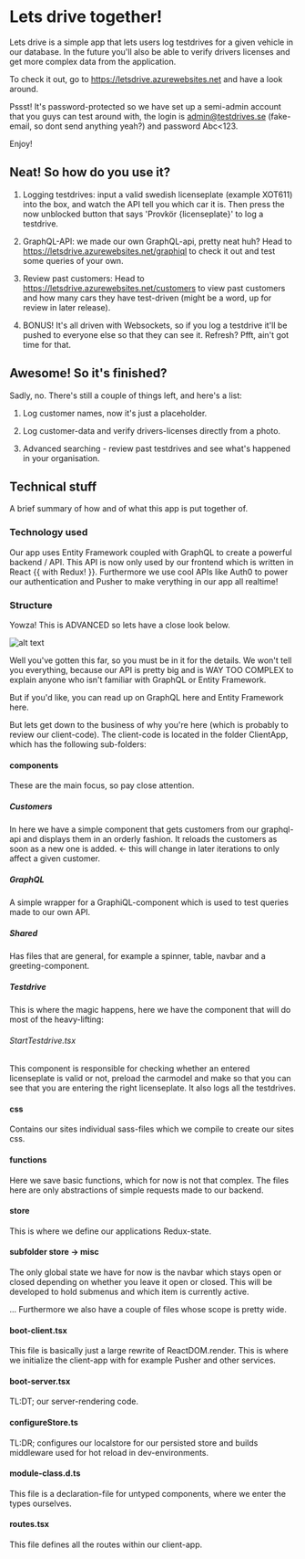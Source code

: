 # Lets drive together!
Lets drive is a simple app that lets users log testdrives for a given vehicle in our database. In the future you'll also be able to verify drivers licenses and get more complex data from the application.

To check it out, go to https://letsdrive.azurewebsites.net and have a look around.

Pssst! It's password-protected so we have set up a semi-admin account that you guys can test around with, the login is admin@testdrives.se (fake-email, so dont send anything yeah?) and password Abc<123.

Enjoy! 

## Neat! So how do you use it?

1. Logging testdrives: input a valid swedish licenseplate (example XOT611) into the box, and watch the API tell you which car it is. Then press the now unblocked button that says 'Provkör {licenseplate}' to log a testdrive.

2. GraphQL-API: we made our own GraphQL-api, pretty neat huh? Head to https://letsdrive.azurewebsites.net/graphiql to check it out and test some queries of your own.

3. Review past customers: Head to https://letsdrive.azurewebsites.net/customers to view past customers and how many cars they have test-driven (might be a word, up for review in later release).

4. BONUS! It's all driven with Websockets, so if you log a testdrive it'll be pushed to everyone else so that they can see it. Refresh? Pfft, ain't got time for that.

## Awesome! So it's finished?
Sadly, no. There's still a couple of things left, and here's a list:

1. Log customer names, now it's just a placeholder.

2. Log customer-data and verify drivers-licenses directly from a photo.

3. Advanced searching - review past testdrives and see what's happened in your organisation.

## Technical stuff
A brief summary of how and of what this app is put together of.

### Technology used
Our app uses Entity Framework coupled with GraphQL to create a powerful backend / API. This API is now only used by our frontend which is written in React {{ with Redux! }}. Furthermore we use cool APIs like Auth0 to power our authentication and Pusher to make verything in our app all realtime!

### Structure
Yowza! This is ADVANCED so lets have a close look below.

![alt text](http://i0.kym-cdn.com/photos/images/original/001/151/543/119.jpg)

Well you've gotten this far, so you must be in it for the details. We won't tell you everything, because our API is pretty big and is WAY TOO COMPLEX to explain anyone who isn't familiar with GraphQL or Entity Framework.

But if you'd like, you can read up on GraphQL here and Entity Framework here.

But lets get down to the business of why you're here (which is probably to review our client-code). The client-code is located in the folder ClientApp, which has the following sub-folders:

#### components
These are the main focus, so pay close attention.

##### Customers
In here we have a simple component that gets customers from our graphql-api and displays them in an orderly fashion. It reloads the customers as soon as a new one is added. <- this will change in later iterations to only affect a given customer.

##### GraphQL
A simple wrapper for a GraphiQL-component which is used to test queries made to our own API.

##### Shared
Has files that are general, for example a spinner, table, navbar and a greeting-component.

##### Testdrive
This is where the magic happens, here we have the component that will do most of the heavy-lifting:

###### StartTestdrive.tsx
This component is responsible for checking whether an entered licenseplate is valid or not, preload the carmodel and make so that you can see that you are entering the right licenseplate. It also logs all the testdrives.

#### css
Contains our sites individual sass-files which we compile to create our sites css.

#### functions
Here we save basic functions, which for now is not that complex. The files here are only abstractions of simple requests made to our backend.

#### store
This is where we define our applications Redux-state.

#### subfolder store -> misc
The only global state we have for now is the navbar which stays open or closed depending on whether you leave it open or closed. This will be developed to hold submenus and which item is currently active.

... Furthermore we also have a couple of files whose scope is pretty wide.

#### boot-client.tsx
This file is basically just a large rewrite of ReactDOM.render. This is where we initialize the client-app with for example Pusher and other services.

#### boot-server.tsx
TL:DT; our server-rendering code.

#### configureStore.ts
TL:DR; configures our localstore for our persisted store and builds middleware used for hot reload in dev-environments.

#### module-class.d.ts
This file is a declaration-file for untyped components, where we enter the types ourselves.

#### routes.tsx
This file defines all the routes within our client-app.
